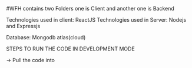#WFH contains two Folders one is Client and another one is Backend

Technologies used in client: ReactJS
Technologies used in Server: Nodejs and Expressjs

Database: Mongodb atlas(cloud)

STEPS TO RUN THE CODE IN DEVELOPMENT MODE 

-> Pull the code into 
